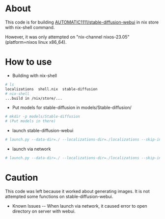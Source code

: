 # About
This code is for building [AUTOMATIC1111/stable-diffusion-webui](https://github.com/AUTOMATIC1111/stable-diffusion-webui) in nix store with nix-shell command.

However, it was only attempted on "nix-channel nixos-23.05"(platform=nixos linux x86_64).

# How to use

- Building with nix-shell
```bash
# ls
localizations  shell.nix  stable-diffusion
# nix-shell
...build in /nix/store/...
```

- Put models for stable-diffusion in models/Stable-diffusion/
```bash
# mkdir -p models/Stable-diffusion
# (Put models in there)
```

- launch stable-diffusion-webui
```bash
# launch.py --data-dir=./ --localizations-dir=./localizations --skip-install
```

- launch via network
```bash
# launch.py --data-dir=./ --localizations-dir=./localizations --skip-install --listen
```

# Caution
This code was left because it worked about generating images.
It is not attempted some functions on stable-diffusion-webui.

- Known Issues
-- When launch via network, it caused error to open directory on server with webui.
